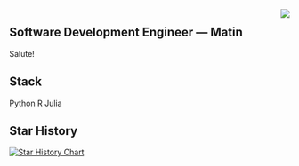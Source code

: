 <img align="right" src="https://count.getloli.com/get/@:Minori-ty?theme=rule34">

## Software Development Engineer — Matin

Salute!

## Stack

Python R Julia

## Star History

[![Star History Chart](https://api.star-history.com/svg?repos=lundermatin/Aspera-NCBI-SRA&type=Date)](https://star-history.com/#lundermatin/Aspera-NCBI-SRA&Date)








